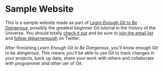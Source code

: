 # Sample Website

This is a sample website made as part of [*Learn Enough Git to Be Dangerous*](http://learnenough.com/git-tutorial), possibly the greatest beginner Git tutorial in the history of the Universe. You should totally [check it out](http://learnenough.com/git-tutorial) and be sure to [join the email list](http://learnenough.com/#email_list) and [follow @learnenough](http://twitter.com/learnenough) on Twitter.

After finnishing *Learn Enough Git to Be Dangerous*, you'll know enough Git to be *dangerous*. This means you'll be able to use Git to track changes in your projects, back up data, share your work with others and collaborate with programmer and other uer of Git.